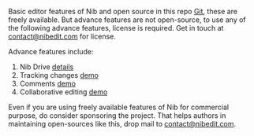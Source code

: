 Basic editor features of Nib and open source in this repo [Git](https://github.com/nib-edit/Nib), these are freely available. But advance features are not open-source, to use any of the following advance features, license is required. Get in touch at <a href="mailto:contact@nibedit.com" >contact@nibedit.com</a> for license.

Advance features include:

1. Nib Drive <a href="#/Nib%20Drive">details</a>
2. Tracking changes <a href="#/Demo/Track">demo</a>
3. Comments <a href="#/Demo/Comment">demo</a>
4. Collaborative editing <a href="#/Demo/Collab">demo</a>

Even if you are using freely available features of Nib for commercial purpose, do consider sponsoring the project. That helps authors in maintaining open-sources like this, drop mail to <a href="mailto:contact@nibedit.com" >contact@nibedit.com</a>.
